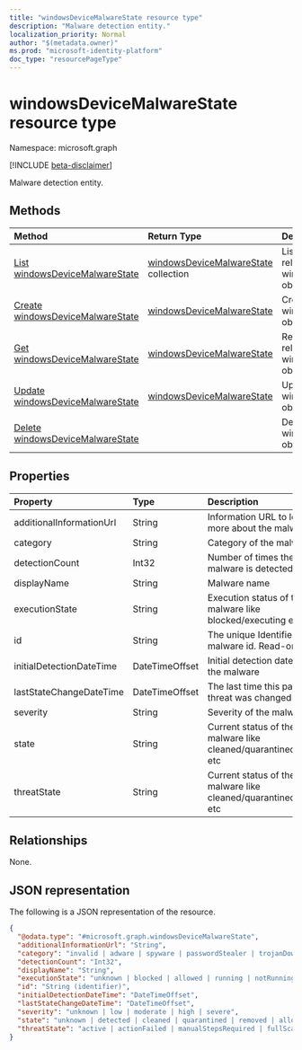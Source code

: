 ```yaml
---
title: "windowsDeviceMalwareState resource type"
description: "Malware detection entity."
localization_priority: Normal
author: "$(metadata.owner)"
ms.prod: "microsoft-identity-platform"
doc_type: "resourcePageType"
---
```


# windowsDeviceMalwareState resource type

Namespace: microsoft.graph

[!INCLUDE [beta-disclaimer](../../includes/beta-disclaimer.md)]

Malware detection entity.

## Methods

| Method                                                                                | Return Type                                                                 | Description                                                              |
| :------------------------------------------------------------------------------------ | :-------------------------------------------------------------------------- | :----------------------------------------------------------------------- |
| [List windowsDeviceMalwareState](../api/intune-windowsdevicemalwarestate-list.md)     | [windowsDeviceMalwareState](intune-windowsDeviceMalwareState.md) collection | List properties and relationships of a windowsDeviceMalwareState object. |
| [Create windowsDeviceMalwareState](../api/intune-windowsdevicemalwarestate-create.md) | [windowsDeviceMalwareState](intune-windowsDeviceMalwareState.md)            | Create a new windowsDeviceMalwareState object.                           |
| [Get windowsDeviceMalwareState](../api/intune-windowsdevicemalwarestate-get.md)       | [windowsDeviceMalwareState](intune-windowsDeviceMalwareState.md)            | Read properties and relationships of a windowsDeviceMalwareState object. |
| [Update windowsDeviceMalwareState](../api/intune-windowsdevicemalwarestate-update.md) | [windowsDeviceMalwareState](intune-windowsDeviceMalwareState.md)            | Update the properties of a windowsDeviceMalwareState object.             |
| [Delete windowsDeviceMalwareState](../api/intune-windowsdevicemalwarestate-delete.md) |                                                                             | Delete a windowsDeviceMalwareState object.                               |

## Properties

| Property                 | Type           | Description                                                        |
| :----------------------- | :------------- | :----------------------------------------------------------------- |
| additionalInformationUrl | String         | Information URL to learn more about the malware                    |
| category                 | String         | Category of the malware                                            |
| detectionCount           | Int32          | Number of times the malware is detected                            |
| displayName              | String         | Malware name                                                       |
| executionState           | String         | Execution status of the malware like blocked/executing etc         |
| id                       | String         | The unique Identifier. This is malware id. Read-only.              |
| initialDetectionDateTime | DateTimeOffset | Initial detection datetime of the malware                          |
| lastStateChangeDateTime  | DateTimeOffset | The last time this particular threat was changed                   |
| severity                 | String         | Severity of the malware                                            |
| state                    | String         | Current status of the malware like cleaned/quarantined/allowed etc |
| threatState              | String         | Current status of the malware like cleaned/quarantined/allowed etc |

## Relationships

None.

## JSON representation

The following is a JSON representation of the resource.

<!-- {
  "blockType": "resource",
  "keyProperty": "id",
  "@odata.type": "microsoft.graph.windowsDeviceMalwareState",
  "baseType": "microsoft.graph.entity",
  "openType": False
}
-->

```json
{
  "@odata.type": "#microsoft.graph.windowsDeviceMalwareState",
  "additionalInformationUrl": "String",
  "category": "invalid | adware | spyware | passwordStealer | trojanDownloader | worm | backdoor | remoteAccessTrojan | trojan | emailFlooder | keylogger | dialer | monitoringSoftware | browserModifier | cookie | browserPlugin | aolExploit | nuker | securityDisabler | jokeProgram | hostileActiveXControl | softwareBundler | stealthNotifier | settingsModifier | toolBar | remoteControlSoftware | trojanFtp | potentialUnwantedSoftware | icqExploit | trojanTelnet | exploit | filesharingProgram | malwareCreationTool | remote_Control_Software | tool | trojanDenialOfService | trojanDropper | trojanMassMailer | trojanMonitoringSoftware | trojanProxyServer | virus | known | unknown | spp | behavior | vulnerability | policy | enterpriseUnwantedSoftware | ransom | hipsRule",
  "detectionCount": "Int32",
  "displayName": "String",
  "executionState": "unknown | blocked | allowed | running | notRunning",
  "id": "String (identifier)",
  "initialDetectionDateTime": "DateTimeOffset",
  "lastStateChangeDateTime": "DateTimeOffset",
  "severity": "unknown | low | moderate | high | severe",
  "state": "unknown | detected | cleaned | quarantined | removed | allowed | blocked | cleanFailed | quarantineFailed | removeFailed | allowFailed | abandoned | blockFailed",
  "threatState": "active | actionFailed | manualStepsRequired | fullScanRequired | rebootRequired | remediatedWithNonCriticalFailures | quarantined | removed | cleaned | allowed | noStatusCleared"
}
```